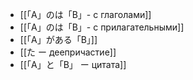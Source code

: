 - [[「A」のは「B」- с глаголами]]
- [[「A」のは「B」- с прилагательными]]
- [[「A」がある「B」]]
-  [[た ー деепричастие]]
- [[「A」と「B」 ー цитата]]